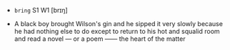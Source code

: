 - `bring` S1 W1 [brɪŋ]



-  A black boy brought Wilson's gin and he sipped it very slowly because he had nothing else to do except to return to his hot and squalid room and read a novel — or a poem —— the heart of the matter